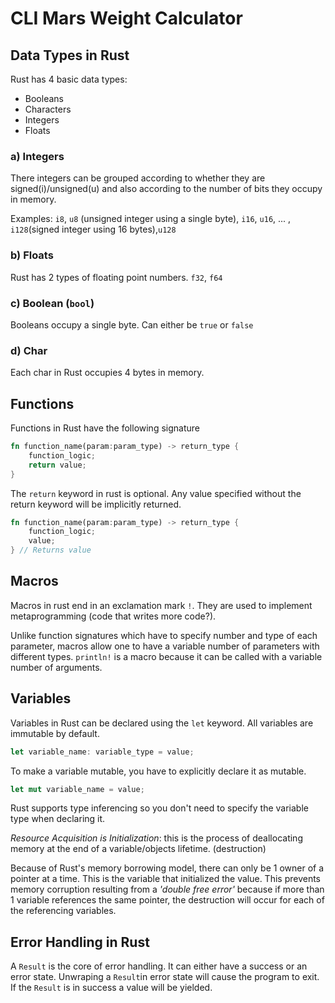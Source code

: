 # CLI Mars Weight Calculator

## Data Types in Rust

Rust has 4 basic data types:

- Booleans
- Characters
- Integers
- Floats

### a) Integers

There integers can be grouped according to whether they are
signed(i)/unsigned(u) and also according to the number of bits they occupy in
memory.

Examples: `i8`, `u8` (unsigned integer using a single byte), `i16`, `u16`,
... , `i128`(signed integer using 16 bytes),`u128`

### b) Floats

Rust has 2 types of floating point numbers. `f32`, `f64`

### c) Boolean (`bool`)

Booleans occupy a single byte. Can either be `true` or `false`

### d) Char

Each char in Rust occupies 4 bytes in memory.

## Functions

Functions in Rust have the following signature

```rust
fn function_name(param:param_type) -> return_type {
    function_logic;
    return value;
}
```

The `return` keyword in rust is optional. Any value specified without the
return keyword will be implicitly returned.

```rust
fn function_name(param:param_type) -> return_type {
    function_logic;
    value;
} // Returns value
```

## Macros

Macros in rust end in an exclamation mark `!`. They are used to implement
metaprogramming (code that writes more code?).

Unlike function signatures which have to specify number and type of each
parameter, macros allow one to have a variable number of parameters with
different types. `println!` is a macro because it can be called with a variable
number of arguments.

## Variables

Variables in Rust can be declared using the `let` keyword. All variables are
immutable by default.

```rust
let variable_name: variable_type = value;
```

To make a variable mutable, you have to explicitly declare it as mutable.

```rust
let mut variable_name = value;
```

Rust supports type inferencing so you don't need to specify the variable type
when declaring it.

*Resource Acquisition is Initialization*: this is the process of deallocating 
memory at the end of a variable/objects lifetime. (destruction)

Because of Rust's memory borrowing model, there can only be 1 owner of a 
pointer at a time. This is the variable that initialized the value. This 
prevents memory corruption resulting from a *'double free error'* because 
if more than 1 variable references the same pointer, the destruction will 
occur for each of the referencing variables.

## Error Handling in Rust

A `Result` is the core of error handling. It can either have a success or an 
error state. 
Unwraping a `Result`in error state will cause the program to exit. If the 
`Result` is in success a value will be yielded.